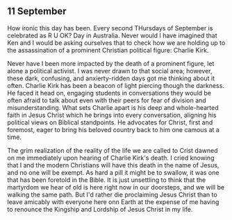 ## 11 September

How ironic this day has been. Every second THursdays of September is celebrated as R U OK? Day in Australia. Never would I have imagined that Ken and I would be asking ourselves that to check how we are holding up to the assassination of a prominent Christian political figure: Charlie Kirk.

Never have I been more impacted by the death of a prominent figure, let alone a political activist. I was never drawn to that social area; however, these dark, confusing, and anxierty-ridden days got me thinking about it often. Charlie Kirk has been a beacon of light piercing though the darkness. He faced it head on, engaging students in conversations they would be often afraid to talk about even with their peers for fear of division and misunderstanding. What sets Charlie apart is his deep and whole-hearted faith in Jesus Christ which he brings into every conversation, aligning his political views on Biblical standpoints. He advocates for Christ, first and foremost, eager to bring his beloved country back to him one camous at a time.

The grim realization of the reality of the life we are called to Crist dawned on me immediately upon hearing of Charlie Kirk's death. I cried knowing that I and the modern Christians will have this death in the name of Jesus, and no one will be exempt. As hard a pill it might be to swallow, it was one that has been foretold in the Bible. It is just unsettling to think that the martyrdom we hear of old is here right now in our doorsteps, and we will be walking the same path. But I'd rather die proclaiming Jesus Christ than to leave amicably with everyone here onn Earth at the expense of me having to renounce the Kingship and Lordship of Jesus Christ in my life.

